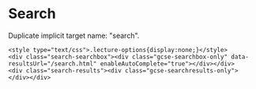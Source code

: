 # Search

Duplicate implicit target name: "search".

```{raw} html
<style type="text/css">.lecture-options{display:none;}</style>
<div class="search-searchbox"><div class="gcse-searchbox-only" data-resultsUrl="/search.html" enableAutoComplete="true"></div></div>
<div class="search-results"><div class="gcse-searchresults-only"></div></div>
```

